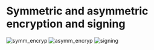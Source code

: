 # Symmetric and asymmetric encryption and signing
![symm_encryp](https://user-images.githubusercontent.com/27002592/79615094-34902100-8102-11ea-89df-82328718ed72.png)
![asymm_encryp](https://user-images.githubusercontent.com/27002592/79615138-52f61c80-8102-11ea-8978-a00e92437792.png)
![signing](https://user-images.githubusercontent.com/27002592/79615145-58536700-8102-11ea-9727-5c6c056f1167.png)


